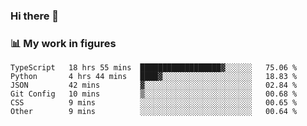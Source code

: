 ### Hi there 👋

### 📊 My work in figures

<!--START_SECTION:waka-->

```text
TypeScript   18 hrs 55 mins  ██████████████████▓░░░░░░   75.06 %
Python       4 hrs 44 mins   ████▓░░░░░░░░░░░░░░░░░░░░   18.83 %
JSON         42 mins         ▓░░░░░░░░░░░░░░░░░░░░░░░░   02.84 %
Git Config   10 mins         ▒░░░░░░░░░░░░░░░░░░░░░░░░   00.68 %
CSS          9 mins          ░░░░░░░░░░░░░░░░░░░░░░░░░   00.65 %
Other        9 mins          ░░░░░░░░░░░░░░░░░░░░░░░░░   00.64 %
```

<!--END_SECTION:waka-->

